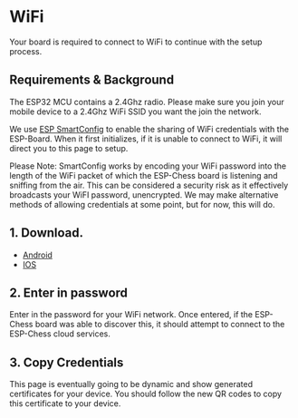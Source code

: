 # WiFi

Your board is required to connect to WiFi to continue with the setup process.  

## Requirements & Background

The ESP32 MCU contains a 2.4Ghz radio.  Please make sure you join your mobile
device to a 2.4Ghz WiFi SSID you want the join the network.

We use [ESP SmartConfig](http://www.iotsharing.com/2017/05/how-to-use-smartconfig-on-esp32.html)
to enable the sharing of WiFi credentials with the ESP-Board.  When it first initializes, if it
is unable to connect to WiFi, it will direct you to this page to setup.

Please Note:  SmartConfig works by encoding your WiFi password into the length of the WiFi packet
of which the ESP-Chess board is listening and sniffing from the air.  This can be considered a
security risk as it effectively broadcasts your WiFI password, unencrypted.  We may make alternative
methods of allowing credentials at some point, but for now, this will do.

## 1.  Download.

- [Android](https://play.google.com/store/apps/details?id=com.khoazero123.iot_esptouch_demo&hl=en_US&gl=US)
- [IOS](https://apps.apple.com/us/app/espressif-esptouch/id1071176700)

## 2.  Enter in password

Enter in the password for your WiFi network.  Once entered, if the ESP-Chess board was able to discover
this, it should attempt to connect to the ESP-Chess cloud services.

## 3.  Copy Credentials

This page is eventually going to be dynamic and show generated certificates for your device.  You should
follow the new QR codes to copy this certificate to your device.
